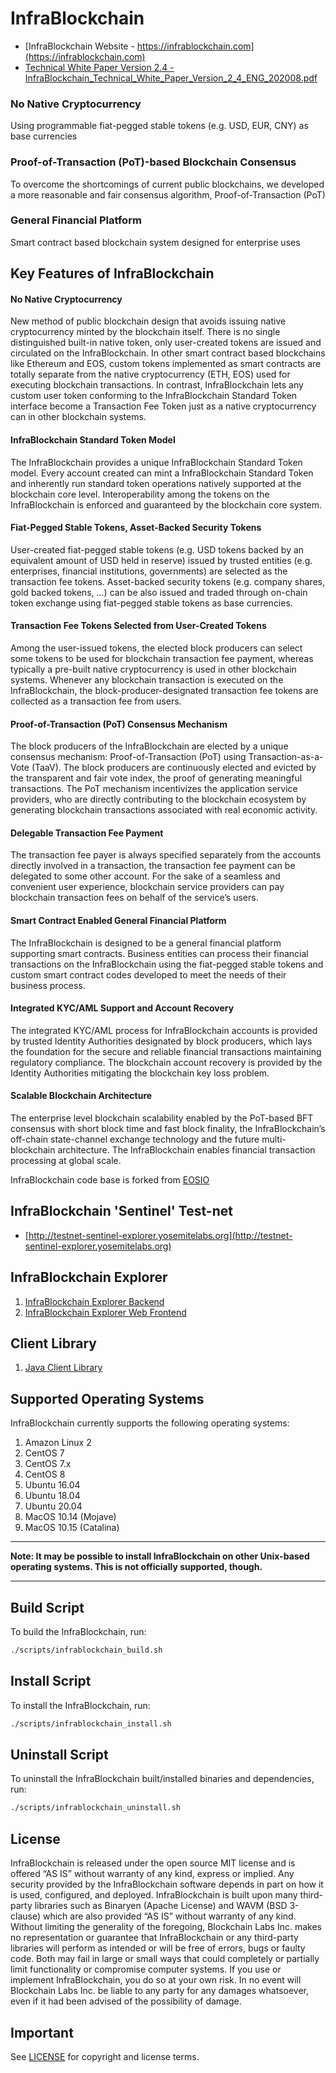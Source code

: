 
# InfraBlockchain

* [InfraBlockchain Website - https://infrablockchain.com](https://infrablockchain.com)
* [Technical White Paper Version 2.4 - InfraBlockchain_Technical_White_Paper_Version_2_4_ENG_202008.pdf](https://infrablockchain.com/documents/InfraBlockchain_Technical_White_Paper_Version_2_4_ENG_202008.pdf)

### No Native Cryptocurrency
Using programmable fiat-pegged stable tokens (e.g. USD, EUR, CNY) as base currencies

### Proof-of-Transaction (PoT)-based Blockchain Consensus
To overcome the shortcomings of current public blockchains, we developed a more reasonable and fair consensus algorithm, Proof-of-Transaction (PoT)

### General Financial Platform
Smart contract based blockchain system designed for enterprise uses


## Key Features of InfraBlockchain

#### No Native Cryptocurrency
New method of public blockchain design that avoids issuing native cryptocurrency minted by the blockchain itself.
There is no single distinguished built-in native token, only user-created tokens are issued and circulated on the InfraBlockchain.
In other smart contract based blockchains like Ethereum and EOS, custom tokens implemented as smart contracts are totally separate from the native cryptocurrency (ETH, EOS) used for executing blockchain transactions.
In contrast, InfraBlockchain lets any custom user token conforming to the InfraBlockchain Standard Token interface become a Transaction Fee Token just as a native cryptocurrency can in other blockchain systems.

#### InfraBlockchain Standard Token Model
The InfraBlockchain provides a unique InfraBlockchain Standard Token model.
Every account created can mint a InfraBlockchain Standard Token and inherently run standard token operations natively supported at the blockchain core level.
Interoperability among the tokens on the InfraBlockchain is enforced and guaranteed by the blockchain core system.

#### Fiat-Pegged Stable Tokens, Asset-Backed Security Tokens
User-created fiat-pegged stable tokens (e.g. USD tokens backed by an equivalent amount of USD held in reserve)
issued by trusted entities (e.g. enterprises, financial institutions, governments) are selected as the transaction fee tokens.
Asset-backed security tokens (e.g. company shares, gold backed tokens, ...) can be also issued and traded through on-chain token exchange
using fiat-pegged stable tokens as base currencies.

#### Transaction Fee Tokens Selected from User-Created Tokens
Among the user-issued tokens, the elected block producers can select some tokens to be used for blockchain transaction fee payment, whereas typically a pre-built native cryptocurrency is used in other blockchain systems.
Whenever any blockchain transaction is executed on the InfraBlockchain, the block-producer-designated transaction fee tokens are collected as a transaction fee from users.

#### Proof-of-Transaction (PoT) Consensus Mechanism
The block producers of the InfraBlockchain are elected by a unique consensus mechanism: Proof-of-Transaction (PoT) using Transaction-as-a-Vote (TaaV).
The block producers are continuously elected and evicted by the transparent and fair vote index, the proof of generating meaningful transactions. The PoT mechanism incentivizes the application service providers,
who are directly contributing to the blockchain ecosystem by generating blockchain transactions associated with real economic activity.

#### Delegable Transaction Fee Payment
The transaction fee payer is always specified separately from the accounts directly involved in a transaction, the transaction fee payment can be delegated to some other account.
For the sake of a seamless and convenient user experience, blockchain service providers can pay blockchain transaction fees on behalf of the service’s users.

#### Smart Contract Enabled General Financial Platform
The InfraBlockchain is designed to be a general financial platform supporting smart contracts.
Business entities can process their financial transactions on the InfraBlockchain using the fiat-pegged stable tokens
and custom smart contract codes developed to meet the needs of their business process.

#### Integrated KYC/AML Support and Account Recovery
The integrated KYC/AML process for InfraBlockchain accounts is provided by trusted Identity Authorities designated by block producers,
which lays the foundation for the secure and reliable financial transactions maintaining regulatory compliance. The blockchain account recovery is provided by the Identity Authorities mitigating the blockchain key loss problem.

#### Scalable Blockchain Architecture
The enterprise level blockchain scalability enabled by the PoT-based BFT consensus with short block time and fast block finality,
the InfraBlockchain’s off-chain state-channel exchange technology and the future multi-blockchain architecture.
The InfraBlockchain enables financial transaction processing at global scale.

InfraBlockchain code base is forked from [EOSIO](https://github.com/EOSIO/eos)


## InfraBlockchain 'Sentinel' Test-net
* [http://testnet-sentinel-explorer.yosemitelabs.org](http://testnet-sentinel-explorer.yosemitelabs.org)


## InfraBlockchain Explorer
1. [InfraBlockchain Explorer Backend](https://github.com/InfraBlockchain/yosemite-explorer-backend)
1. [InfraBlockchain Explorer Web Frontend](https://github.com/InfraBlockchain/yosemite-explorer-web)


## Client Library
1. [Java Client Library](https://github.com/InfraBlockchain/yosemite-j)


## Supported Operating Systems

InfraBlockchain currently supports the following operating systems:  

1. Amazon Linux 2
2. CentOS 7
2. CentOS 7.x
2. CentOS 8
3. Ubuntu 16.04
4. Ubuntu 18.04
4. Ubuntu 20.04
5. MacOS 10.14 (Mojave)
6. MacOS 10.15 (Catalina)

---

**Note: It may be possible to install InfraBlockchain on other Unix-based operating systems. This is not officially supported, though.**

---


## Build Script
To build the InfraBlockchain, run:
```sh
./scripts/infrablockchain_build.sh
```

## Install Script
To install the InfraBlockchain, run:
```sh
./scripts/infrablockchain_install.sh
```

## Uninstall Script
To uninstall the InfraBlockchain built/installed binaries and dependencies, run:
```sh
./scripts/infrablockchain_uninstall.sh
```

## License

InfraBlockchain is released under the open source MIT license and is offered “AS IS” without warranty of any kind, express or implied.
Any security provided by the InfraBlockchain software depends in part on how it is used, configured, and deployed.
InfraBlockchain is built upon many third-party libraries such as Binaryen (Apache License) and WAVM (BSD 3-clause) which are also provided “AS IS” without warranty of any kind.
Without limiting the generality of the foregoing, Blockchain Labs Inc. makes no representation or guarantee that InfraBlockchain or any third-party libraries will perform as intended or will be free of errors,
bugs or faulty code. Both may fail in large or small ways that could completely or partially limit functionality or compromise computer systems.
If you use or implement InfraBlockchain, you do so at your own risk. In no event will Blockchain Labs Inc. be liable to any party for any damages whatsoever,
even if it had been advised of the possibility of damage.  

## Important

See [LICENSE](./LICENSE) for copyright and license terms.

